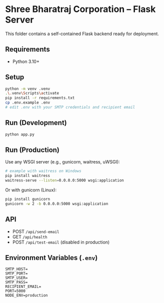 # Shree Bharatraj Corporation – Flask Server

This folder contains a self-contained Flask backend ready for deployment.

## Requirements

- Python 3.10+

## Setup

```bash
python -m venv .venv
.\.venv\Scripts\activate
pip install -r requirements.txt
cp .env.example .env
# edit .env with your SMTP credentials and recipient email
```

## Run (Development)

```bash
python app.py
```

## Run (Production)

Use any WSGI server (e.g., gunicorn, waitress, uWSGI):

```bash
# example with waitress on Windows
pip install waitress
waitress-serve --listen=0.0.0.0:5000 wsgi:application
```

Or with gunicorn (Linux):

```bash
pip install gunicorn
gunicorn -w 2 -b 0.0.0.0:5000 wsgi:application
```

## API

- POST `/api/send-email`
- GET `/api/health`
- POST `/api/test-email` (disabled in production)

## Environment Variables (`.env`)

```
SMTP_HOST=
SMTP_PORT=
SMTP_USER=
SMTP_PASS=
RECIPIENT_EMAIL=
PORT=5000
NODE_ENV=production
```



